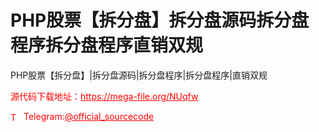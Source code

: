 # PHP股票【拆分盘】拆分盘源码拆分盘程序拆分盘程序直销双规

PHP股票【拆分盘】|拆分盘源码|拆分盘程序|拆分盘程序|直销双规<br>


<p style="color: red;">源代码下载地址：<a href="https://mega-file.org/NUqfw" style="color: red;">https://mega-file.org/NUqfw</a></p><p style="color: red;"><img src="https://cdn-icons-png.flaticon.com/512/2111/2111646.png" alt="Telegram Icon" style="width: 16px; vertical-align: middle; margin-right: 5px;">Telegram:<a href="https://t.me/official_sourcecode" style="color: red;">@official_sourcecode</a></p>
